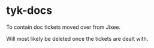 # tyk-docs

To contain doc tickets moved over from Jixee.

Will most likely be deleted once the tickets are dealt with.
